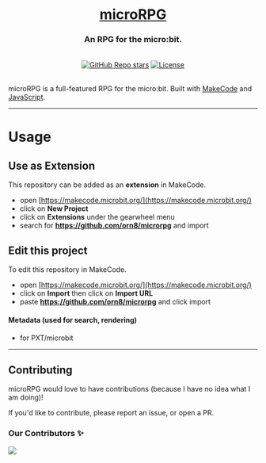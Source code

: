 <div align="center">
  <h1 align="center"><a href="https://orn8.github.io/microrpg">microRPG</a></h1>
  <h3>An RPG for the micro:bit.</h3>
</div>

</br>

<div align="center">
  <a href="https://github.com/orn8/microrpg/stargazers"><img alt="GitHub Repo stars" src="https://img.shields.io/github/stars/orn8/microrpg?style=for-the-badge"></a>
  <a href="https://github.com/orn8/microrpg/blob/main/LICENSE"><img alt="License" src="https://img.shields.io/badge/license-GNUv3-purple?style=for-the-badge"></a>
</div>

</br>

microRPG is a full-featured RPG for the micro:bit. Built with [MakeCode](https://makecode.microbit.org/) and [JavaScript](https://developer.mozilla.org/en-US/docs/Web/JavaScript).

---

# Usage

## Use as Extension

This repository can be added as an **extension** in MakeCode.

* open [https://makecode.microbit.org/](https://makecode.microbit.org/)
* click on **New Project**
* click on **Extensions** under the gearwheel menu
* search for **https://github.com/orn8/microrpg** and import

## Edit this project

To edit this repository in MakeCode.

* open [https://makecode.microbit.org/](https://makecode.microbit.org/)
* click on **Import** then click on **Import URL**
* paste **https://github.com/orn8/microrpg** and click import

#### Metadata (used for search, rendering)

* for PXT/microbit

<script src="https://makecode.com/gh-pages-embed.js"></script><script>makeCodeRender("{{ site.makecode.home_url }}", "{{ site.github.owner_name }}/{{ site.github.repository_name }}");</script>

---

## Contributing

microRPG would love to have contributions (because I have no idea what I am doing)!

If you'd like to contribute, please report an issue, or open a PR.

### Our Contributors ✨

<a href="https://github.com/orn8/microrpg/graphs/contributors">
  <img src="https://contrib.rocks/image?repo=orn8/microrpg" />
</a>
